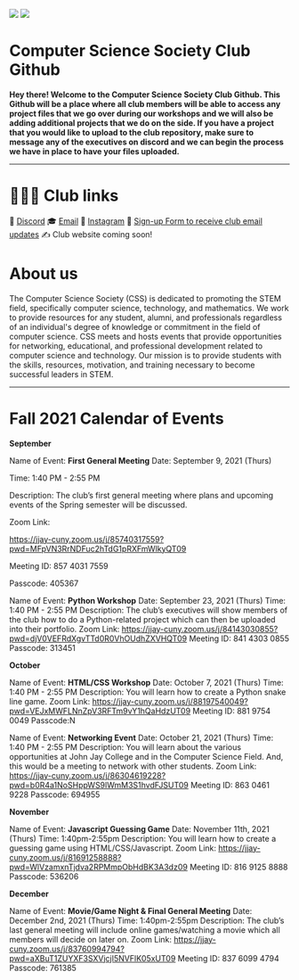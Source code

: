 ![](https://i.imgur.com/Skpz7Ag.png)                   ![](https://i.imgur.com/zJpBVKn.png)

# Computer Science Society Club Github

**Hey there! Welcome to the Computer Science Society Club Github.
This Github will be a place where all club members will be able to access any project files that we go over during our workshops and we will also be adding additional projects that we do on the side. If you have a project that you would like to upload to the club repository, make sure to message any of the executives on discord and we can begin the process we have in place to have your files uploaded.**



---


# 👨🏻‍💻  Club links
🤔   [Discord](https://discord.gg/fJZKErEnPa)
🎓   [Email](computersocjjay@gmail.com)
💼   [Instagram](https://www.instagram.com/jjccomputerscience/)
🌱   [Sign-up Form to receive club email updates](https://docs.google.com/forms/d/e/1FAIpQLSefHY3t8HakF0VvY5jLKppv0XIaU7a0ZdfbTkSHzs1ObCSgsA/viewform)
✍️   Club website coming soon!

# About us

The Computer Science Society (CSS) is dedicated to promoting the STEM field, specifically computer science, technology, and mathematics. We work to provide resources for any student, alumni, and professionals regardless of an individual's degree of knowledge or commitment in the field of computer science. CSS meets and hosts events that provide opportunities for networking, educational, and professional development related to computer science and technology. Our mission is to provide students with the skills, resources, motivation, and training necessary to become successful leaders in STEM.



---


# Fall 2021 Calendar of Events

**September**

Name of Event: **First General Meeting**
Date: September 9, 2021 (Thurs)

Time: 1:40 PM - 2:55 PM

Description: The club’s first general meeting where plans and upcoming events of the Spring semester will be discussed.

Zoom Link: 

https://jjay-cuny.zoom.us/j/85740317559?pwd=MFpVN3RrNDFuc2hTdG1pRXFmWlkyQT09

Meeting ID: 857 4031 7559

Passcode: 405367


Name of Event: **Python Workshop**
Date: September 23, 2021 (Thurs)
Time: 1:40 PM - 2:55 PM
Description: The club’s executives will show members of the club how to do a Python-related project which can then be uploaded into their portfolio.
Zoom Link: 
https://jjay-cuny.zoom.us/j/84143030855?pwd=djV0VEFRdXgvTTd0R0VhOUdhZXVHQT09
Meeting ID: 841 4303 0855
Passcode: 313451
 
**October**

Name of Event: **HTML/CSS Workshop**
Date: October 7, 2021 (Thurs)
Time: 1:40 PM - 2:55 PM
Description: You will learn how to create a Python snake line game.
Zoom Link: 
https://jjay-cuny.zoom.us/j/88197540049?pwd=VEJxMWFLNnZpV3RFTm9vY1hQaHdzUT09
Meeting ID: 881 9754 0049
Passcode:N




Name of Event: **Networking Event**
Date: October 21, 2021 (Thurs)
Time: 1:40 PM - 2:55 PM
Description: You will learn about the various opportunities at John Jay College and in the Computer Science Field. And, this would be a meeting to network with other students.
Zoom Link: 
https://jjay-cuny.zoom.us/j/86304619228?pwd=b0R4a1NoSHppWS9lWmM3S1hvdFJSUT09
Meeting ID: 863 0461 9228
Passcode: 694955



**November**

Name of Event: **Javascript Guessing Game**
Date: November 11th, 2021 (Thurs)
Time: 1:40pm-2:55pm
Description: You will learn how to create a guessing game using HTML/CSS/Javascript.
Zoom Link: 
https://jjay-cuny.zoom.us/j/81691258888?pwd=WlVzamxnTjdva2RPMmpObHdBK3A3dz09
Meeting ID: 816 9125 8888
Passcode: 536206



**December**

Name of Event: **Movie/Game Night & Final General Meeting**
Date: December 2nd, 2021 (Thurs)
Time: 1:40pm-2:55pm
Description: The club’s last general meeting will include online games/watching a movie which all members will decide on later on.
Zoom Link: 
https://jjay-cuny.zoom.us/j/83760994794?pwd=aXBuT1ZUYXF3SXVjcjI5NVFlK05xUT09
Meeting ID: 837 6099 4794
Passcode: 761385
